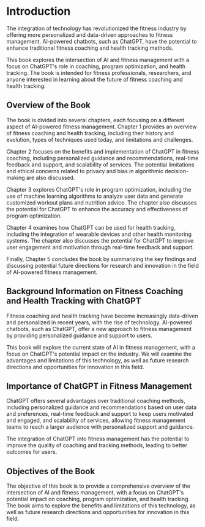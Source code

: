 Introduction
============

The integration of technology has revolutionized the fitness industry by offering more personalized and data-driven approaches to fitness management. AI-powered chatbots, such as ChatGPT, have the potential to enhance traditional fitness coaching and health tracking methods.

This book explores the intersection of AI and fitness management with a focus on ChatGPT's role in coaching, program optimization, and health tracking. The book is intended for fitness professionals, researchers, and anyone interested in learning about the future of fitness coaching and health tracking.

Overview of the Book
--------------------

The book is divided into several chapters, each focusing on a different aspect of AI-powered fitness management. Chapter 1 provides an overview of fitness coaching and health tracking, including their history and evolution, types of techniques used today, and limitations and challenges.

Chapter 2 focuses on the benefits and implementation of ChatGPT in fitness coaching, including personalized guidance and recommendations, real-time feedback and support, and scalability of services. The potential limitations and ethical concerns related to privacy and bias in algorithmic decision-making are also discussed.

Chapter 3 explores ChatGPT's role in program optimization, including the use of machine learning algorithms to analyze user data and generate customized workout plans and nutrition advice. The chapter also discusses the potential for ChatGPT to enhance the accuracy and effectiveness of program optimization.

Chapter 4 examines how ChatGPT can be used for health tracking, including the integration of wearable devices and other health monitoring systems. The chapter also discusses the potential for ChatGPT to improve user engagement and motivation through real-time feedback and support.

Finally, Chapter 5 concludes the book by summarizing the key findings and discussing potential future directions for research and innovation in the field of AI-powered fitness management.

Background Information on Fitness Coaching and Health Tracking with ChatGPT
---------------------------------------------------------------------------

Fitness coaching and health tracking have become increasingly data-driven and personalized in recent years, with the rise of technology. AI-powered chatbots, such as ChatGPT, offer a new approach to fitness management by providing personalized guidance and support to users.

This book will explore the current state of AI in fitness management, with a focus on ChatGPT's potential impact on the industry. We will examine the advantages and limitations of this technology, as well as future research directions and opportunities for innovation in this field.

Importance of ChatGPT in Fitness Management
-------------------------------------------

ChatGPT offers several advantages over traditional coaching methods, including personalized guidance and recommendations based on user data and preferences, real-time feedback and support to keep users motivated and engaged, and scalability of services, allowing fitness management teams to reach a larger audience with personalized support and guidance.

The integration of ChatGPT into fitness management has the potential to improve the quality of coaching and tracking methods, leading to better outcomes for users.

Objectives of the Book
----------------------

The objective of this book is to provide a comprehensive overview of the intersection of AI and fitness management, with a focus on ChatGPT's potential impact on coaching, program optimization, and health tracking. The book aims to explore the benefits and limitations of this technology, as well as future research directions and opportunities for innovation in this field.
